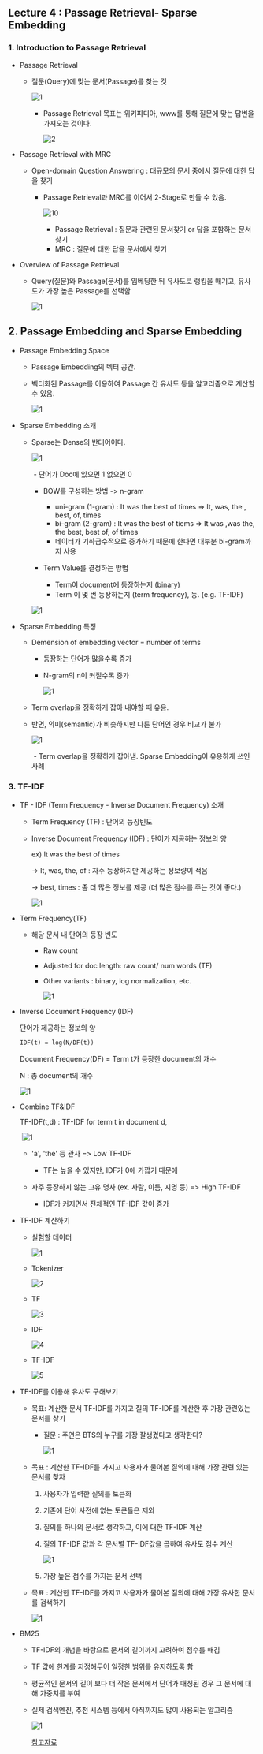 ## Lecture 4 : Passage Retrieval- Sparse Embedding

### 1. Introduction to Passage Retrieval

- Passage Retrieval

  - 질문(Query)에 맞는 문서(Passage)를 찾는 것

    ![1](https://user-images.githubusercontent.com/87477828/137256857-6037c8a1-1e48-4b88-95a8-8a68290791d7.png)

    - Passage Retrieval 목표는 위키피디아, www를 통해 질문에 맞는 답변을 가져오는 것이다.

      ![2](https://user-images.githubusercontent.com/87477828/137256996-506e792d-ada2-4462-a55f-d85073c0a13e.png)

- Passage Retrieval with MRC

  - Open-domain Question Answering : 대규모의 문서 중에서 질문에 대한 답을 찾기

    - Passage Retrieval과 MRC를 이어서 2-Stage로 만들 수 있음.

      ![10](https://user-images.githubusercontent.com/87477828/137257145-59c7eb8c-16be-4bd0-a29e-905d72d99941.png)

      - Passage Retrieval : 질문과 관련된 문서찾기 or 답을 포함하는 문서찾기
      - MRC : 질문에 대한 답을 문서에서 찾기

- Overview of Passage Retrieval

  - Query(질문)와 Passage(문서)를 임베딩한 뒤 유사도로 랭킹을 매기고, 유사도가 가장 높은 Passage를 선택함

    ![1](https://user-images.githubusercontent.com/87477828/137257561-62e9f08c-d28b-45f4-a328-ef3ec8964e1f.png)

## 2. Passage Embedding and Sparse Embedding

- Passage Embedding Space

  - Passage Embedding의 벡터 공간.

  - 벡터화된 Passage를 이용하여 Passage 간 유사도 등을 알고리즘으로 계산할 수 있음.

    ![1](https://user-images.githubusercontent.com/87477828/137257978-4ac5ae3a-4c18-44fe-959a-e848b974fc7f.png)

- Sparse Embedding 소개

  - Sparse는 Dense의 반대어이다.

    ![1](https://user-images.githubusercontent.com/87477828/137258151-2ed919c3-f3ec-4d79-89bc-7afe6ec424b4.png)

    ​		- 단어가 Doc에 있으면 1 없으면 0

    - BOW를 구성하는 방법 -> n-gram
      - uni-gram (1-gram) : It was the best of times => It, was, the , best, of, times
      - bi-gram (2-gram) : It was the best of tiems => It was ,was the, the best, best of, of times
      - 데이터가 기하급수적으로 증가하기 때문에 한다면 대부분 bi-gram까지 사용

    - Term Value를 결정하는 방법
      - Term이 document에 등장하는지 (binary)
      - Term 이 몇 번 등장하는지 (term frequency), 등. (e.g. TF-IDF)

    ![1](https://user-images.githubusercontent.com/87477828/137258530-30e5432f-719d-49e1-9543-db04ee944405.png)

- Sparse Embedding 특징

  - Demension of embedding vector = number of terms

    - 등장하는 단어가 많을수록 증가

    - N-gram의 n이 커질수록 증가

      ![1](https://user-images.githubusercontent.com/87477828/137259014-f8671fc8-bd8b-479e-99f8-c171e1db739b.png)

  - Term overlap을 정확하게 잡아 내야할 때 유용.

  - 반면, 의미(semantic)가 비슷하지만 다른 단어인 경우 비교가 불가

    ![1](https://user-images.githubusercontent.com/87477828/137259232-013b7872-c8af-40ba-926e-37ee2ca1797e.png)

    ​		- Term overlap을 정확하게 잡아냄. Sparse Embedding이 유용하게 쓰인 사례

### 3. TF-IDF

- TF - IDF (Term Frequency - Inverse Document Frequency) 소개

  - Term Frequency (TF) : 단어의 등장빈도

  - Inverse Document Frequency (IDF) : 단어가 제공하는 정보의 양

    ex) It was the best of times

    -> It, was, the, of : 자주 등장하지만 제공하는 정보량이 적음

    -> best, times : 좀 더 많은 정보를 제공 (더 많은 점수를 주는 것이 좋다.)

    ![1](https://user-images.githubusercontent.com/87477828/137259829-b5963822-3ab9-4049-b700-d13638ebe4cd.png)

- Term Frequency(TF)

  - 해당 문서 내 단어의 등장 빈도

    - Raw count

    - Adjusted for doc length: raw count/ num words (TF)

    - Other variants : binary, log normalization, etc.

      ![1](https://user-images.githubusercontent.com/87477828/137260015-7984721b-9c54-4dfa-8c80-f2f01f290781.png)

- Inverse Document Frequency (IDF)

  단어가 제공하는 정보의 양

  ```latex
  IDF(t) = log(N/DF(t))
  ```

  Document Frequency(DF) = Term t가 등장한 document의 개수

  N : 총 document의 개수

  ![1](https://user-images.githubusercontent.com/87477828/137260433-f70902ae-be8e-424b-a752-480286e3d3b8.png)

- Combine TF&IDF

  TF-IDF(t,d) : TF-IDF for term t in document d,

  ​	![1](https://user-images.githubusercontent.com/87477828/137262899-4e1e8fc6-dc58-494a-bfdb-cdf8428700ba.png)

  - 'a', 'the' 등 관사 => Low TF-IDF
    - TF는 높을 수 있지만, IDF가 0에 가깝기 때문에

  - 자주 등장하지 않는 고유 명사 (ex. 사람, 이름, 지명 등) => High TF-IDF
    - IDF가 커지면서 전체적인 TF-IDF 값이 증가

- TF-IDF 계산하기

  - 실험할 데이터

    ![1](https://user-images.githubusercontent.com/87477828/137263423-11f0a01e-4481-42db-992d-3ac3d61d011e.png)

  - Tokenizer

    ![2](https://user-images.githubusercontent.com/87477828/137263515-2622f477-052a-4654-b4d1-35b9c2ce26c9.png)

  - TF

    ![3](https://user-images.githubusercontent.com/87477828/137263427-5bc60ef1-17c6-4922-86b7-abad624d1961.png)

  - IDF

    ![4](https://user-images.githubusercontent.com/87477828/137263428-e304c7f9-b423-47d0-903f-841900a10764.png)

  - TF-IDF

    ![5](https://user-images.githubusercontent.com/87477828/137263429-47d2bd33-bcd1-4280-bec0-a9d8719c4b21.png)

- TF-IDF를 이용해 유사도 구해보기

  - 목표: 계산한 문서 TF-IDF를 가지고 질의 TF-IDF를 계산한 후 가장 관련있는 문서를 찾기

    - 질문 : 주연은 BTS의 누구를 가장 잘생겼다고 생각한다?

      ![1](https://user-images.githubusercontent.com/87477828/137263831-1ba34ff8-df92-433e-93fb-08e0e456188d.png)

  - 목표 : 계산한 TF-IDF를 가지고 사용자가 물어본 질의에 대해 가장 관련 있는 문서를 찾자

    1. 사용자가 입력한 질의를 토큰화

    2. 기존에 단어 사전에 없는 토큰들은 제외

    3. 질의를 하나의 문서로 생각하고, 이에 대한 TF-IDF 계산

    4. 질의 TF-IDF 값과 각 문서별 TF-IDF값을 곱하여 유사도 점수 계산

       ![1](https://user-images.githubusercontent.com/87477828/137264031-fa97b80e-0089-4b0c-8135-3ab6edfd6739.png)

    5. 가장 높은 점수를 가지는 문서 선택

  - 목표 : 계산한 TF-IDF를 가지고 사용자가 물어본 질의에 대해 가장 유사한 문서를 검색하기

    ![1](https://user-images.githubusercontent.com/87477828/137264285-5c74d09b-dfb4-4ba9-9c46-1769ca3f314c.png)

- BM25

  - TF-IDF의 개념을 바탕으로 문서의 길이까지 고려하여 점수를 매김

  - TF 값에 한계를 지정해두어 일정한 범위를 유지하도록 함

  - 평균적인 문서의 길이 보다 더 작은 문서에서 단어가 매칭된 경우 그 문서에 대해 가중치를 부여

  - 실제 검색엔진, 추천 시스템 등에서 아직까지도 많이 사용되는 알고리즘

    ![1](https://user-images.githubusercontent.com/87477828/137264509-7cd0abf2-7708-43ea-924c-f8499db20701.png)

    [참고자료](https://github.com/castorini/pyserini/blob/master/docs/experiments-msmarco-doc.md)

